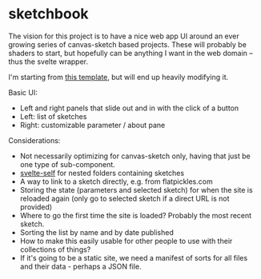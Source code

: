 # sketchbook

The vision for this project is to have a nice web app UI around an ever growing series of canvas-sketch based projects. These will probably be shaders to start, but hopefully can be anything I want in the web domain – thus the svelte wrapper.

I'm starting from [this template](https://svelte.dev/repl/65d8e61777a44c77bf46eaa15b5f63dc?version=3.12.1), but will end up heavily modifying it.

Basic UI:
* Left and right panels that slide out and in with the click of a button
* Left: list of sketches
* Right: customizable parameter / about pane

Considerations:
* Not necessarily optimizing for canvas-sketch only, having that just be one type of sub-component.
* [svelte-self](https://svelte.dev/tutorial/svelte-self) for nested folders containing sketches
* A way to link to a sketch directly, e.g. from flatpickles.com
* Storing the state (parameters and selected sketch) for when the site is reloaded again (only go to selected sketch if a direct URL is not provided)
* Where to go the first time the site is loaded? Probably the most recent sketch.
* Sorting the list by name and by date published
* How to make this easily usable for other people to use with their collections of things?
* If it's going to be a static site, we need a manifest of sorts for all files and their data - perhaps a JSON file.